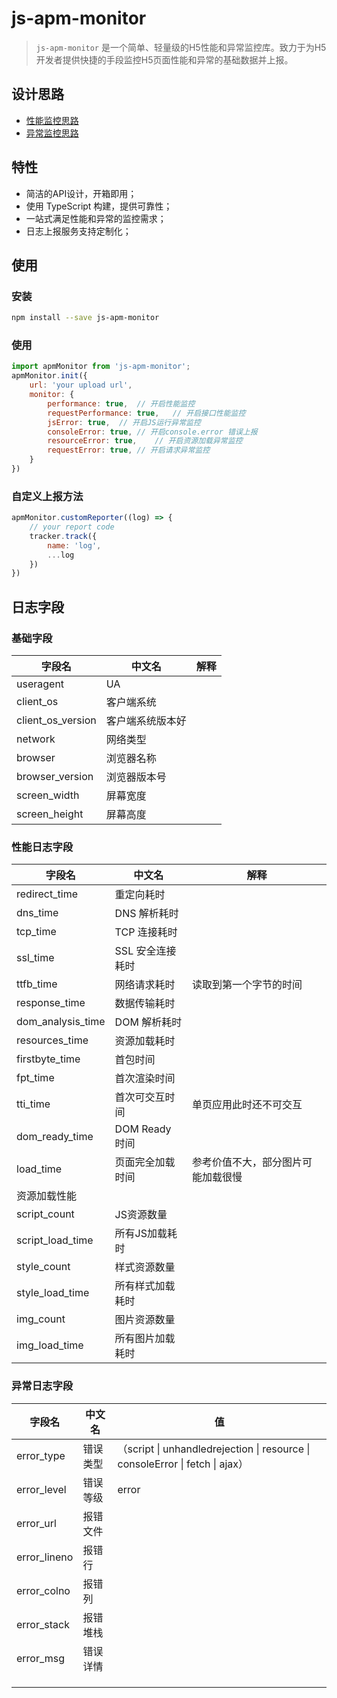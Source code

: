 # js-apm-monitor
> `js-apm-monitor` 是一个简单、轻量级的H5性能和异常监控库。致力于为H5开发者提供快捷的手段监控H5页面性能和异常的基础数据并上报。

## 设计思路
- [性能监控思路](https://github.com/joey5628/js-apm-monitor/blob/master/docs/PERFORMANCE.md)
- [异常监控思路](https://github.com/joey5628/js-apm-monitor/blob/master/docs/EXCEPTION.md)

## 特性
- 简洁的API设计，开箱即用；
- 使用 TypeScript 构建，提供可靠性；
- 一站式满足性能和异常的监控需求；
- 日志上报服务支持定制化；

## 使用
### 安装
```bash
npm install --save js-apm-monitor
```

### 使用
```js
import apmMonitor from 'js-apm-monitor';
apmMonitor.init({
    url: 'your upload url',
    monitor: {
        performance: true,  // 开启性能监控
        requestPerformance: true,   // 开启接口性能监控
        jsError: true,  // 开启JS运行异常监控
        consoleError: true, // 开启console.error 错误上报
        resourceError: true,    // 开启资源加载异常监控
        requestError: true, // 开启请求异常监控
    }
})
```

### 自定义上报方法
```js
apmMonitor.customReporter((log) => {
    // your report code
    tracker.track({
        name: 'log',
        ...log
    })
})
```

## 日志字段
### 基础字段
| 字段名 | 中文名 | 解释 |
|----|----|-----|
|useragent|UA||
|client_os|客户端系统||
|client_os_version|客户端系统版本好||
|network|网络类型||
|browser|浏览器名称||
|browser_version|浏览器版本号||
|screen_width|屏幕宽度||
|screen_height|屏幕高度||


### 性能日志字段

| 字段名 | 中文名 | 解释 |
|----|----|-----|
|redirect_time|重定向耗时||
|dns_time|DNS 解析耗时||
|tcp_time|TCP 连接耗时||
|ssl_time|SSL 安全连接耗时||
|ttfb_time|网络请求耗时|读取到第一个字节的时间|
|response_time|数据传输耗时||
|dom_analysis_time|DOM 解析耗时||
|resources_time|资源加载耗时||
|firstbyte_time|首包时间||
|fpt_time|首次渲染时间||
|tti_time|首次可交互时间|单页应用此时还不可交互|
|dom_ready_time|DOM Ready 时间||
|load_time|页面完全加载时间|参考价值不大，部分图片可能加载很慢|
|资源加载性能|
|script_count|JS资源数量||
|script_load_time|所有JS加载耗时||
|style_count|样式资源数量||
|style_load_time|所有样式加载耗时||
|img_count|图片资源数量||
|img_load_time|所有图片加载耗时||

### 异常日志字段

| 字段名 | 中文名 | 值 |
|----|----|-----|
|error_type|错误类型|（script \| unhandledrejection \| resource \| consoleError \| fetch \| ajax）|
|error_level|错误等级|error|
|error_url|报错文件||
|error_lineno|报错行||
|error_colno|报错列||
|error_stack|报错堆栈||
|error_msg|错误详情||
||||
||||
||||















